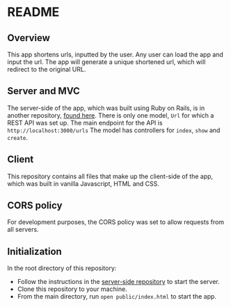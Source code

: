 # README

## Overview

This app shortens urls, inputted by the user.
Any user can load the app and input the url. The app will generate a unique shortened url, which will redirect to the original URL.

## Server and MVC

The server-side of the app, which was built using Ruby on Rails, is in another repository, [found here](https://github.com/endyranaudo/url-shortening-server).
There is only one model, `Url` for which a REST API was set up. The main endpoint for the API is `http://localhost:3000/urls` The model has controllers for `index`, `show` and `create`.

## Client

This repository contains all files that make up the client-side of the app, which was built in vanilla Javascript, HTML and CSS.

## CORS policy

For development purposes, the CORS policy was set to allow requests from all servers.

## Initialization

In the root directory of this repository:

- Follow the instructions in the [server-side repository](https://github.com/endyranaudo/url-shortening-server) to start the server.
- Clone this repository to your machine.
- From the main directory, run `open public/index.html` to start the app.
